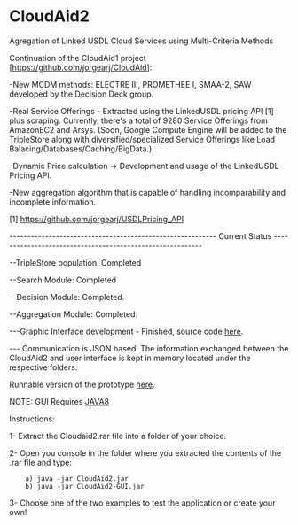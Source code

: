 CloudAid2
=========

Agregation of Linked USDL Cloud Services using Multi-Criteria Methods

Continuation of the CloudAid1 project [https://github.com/jorgearj/CloudAid]:

-New MCDM methods: ELECTRE III, PROMETHEE I, SMAA-2, SAW developed by the Decision Deck group.

-Real Service Offerings - Extracted using the LinkedUSDL pricing API [1] plus scraping. Currently, there's a total of 9280 Service Offerings from AmazonEC2 and Arsys. (Soon, Google Compute Engine will be added to the TripleStore along with diversified/specialized Service Offerings like Load Balacing/Databases/Caching/BigData.)

-Dynamic Price calculation -> Development and usage of the LinkedUSDL Pricing API.

-New aggregation algorithm that is capable of handling incomparability and incomplete information. 


[1] https://github.com/jorgearj/USDLPricing_API


---------------------------------------------------------- Current Status ---------------------------------------------------------- 

--TripleStore population: Completed

--Search Module: Completed

--Decision Module: Completed.

--Aggregation Module: Completed.

---Graphic Interface development - Finished, source code [here](https://github.com/dguedesb/CloudAid2-GUI).

--- Communication is JSON based. The information exchanged between the CloudAid2 and user interface is kept in memory located under the respective folders.

Runnable version of the prototype [here](https://www.dropbox.com/s/qti1i5pd38wa1qu/CloudAid2.rar).

NOTE: GUI Requires [JAVA8](http://www.oracle.com/technetwork/java/javase/downloads/jdk8-downloads-2133151.html)

Instructions:

1- Extract the Cloudaid2.rar file into a folder of your choice.

2- Open you console in the folder where you extracted the contents of the .rar file and type:
        
		a) java -jar CloudAid2.jar
		b) java -jar CloudAid2-GUI.jar

3- Choose one of the two examples to test the application or create your own!
